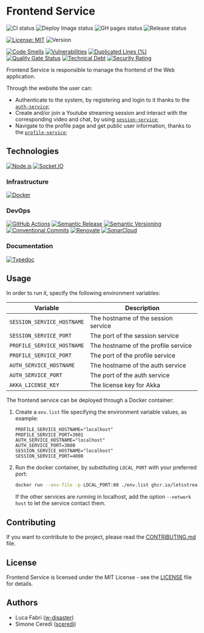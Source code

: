 # Frontend Service

![CI status](https://github.com/letsstreamit/frontend-service/actions/workflows/ci.yml/badge.svg)
![Deploy Image status](https://github.com/letsstreamit/frontend-service/actions/workflows/deploy-image.yaml/badge.svg)
![GH pages status](https://github.com/letsstreamit/frontend-service/actions/workflows/gh-pages.yaml/badge.svg)
![Release status](https://github.com/letsstreamit/frontend-service/actions/workflows/release.yaml/badge.svg)


[![License: MIT](https://img.shields.io/badge/License-MIT-yellow.svg)](https://opensource.org/licenses/MIT)
![Version](https://img.shields.io/github/v/release/letsstreamit/frontend-service?style=plastic)


[![Code Smells](https://sonarcloud.io/api/project_badges/measure?project=LetsStreamIt_frontend-service&metric=code_smells)](https://sonarcloud.io/summary/new_code?id=LetsStreamIt_frontend-service)
[![Vulnerabilities](https://sonarcloud.io/api/project_badges/measure?project=LetsStreamIt_frontend-service&metric=vulnerabilities)](https://sonarcloud.io/summary/new_code?id=LetsStreamIt_frontend-service)
[![Duplicated Lines (%)](https://sonarcloud.io/api/project_badges/measure?project=LetsStreamIt_frontend-service&metric=duplicated_lines_density)](https://sonarcloud.io/summary/new_code?id=LetsStreamIt_frontend-service)
[![Quality Gate Status](https://sonarcloud.io/api/project_badges/measure?project=LetsStreamIt_frontend-service&metric=alert_status)](https://sonarcloud.io/summary/new_code?id=LetsStreamIt_frontend-service)
[![Technical Debt](https://sonarcloud.io/api/project_badges/measure?project=LetsStreamIt_frontend-service&metric=sqale_index)](https://sonarcloud.io/summary/new_code?id=LetsStreamIt_frontend-service)
[![Security Rating](https://sonarcloud.io/api/project_badges/measure?project=LetsStreamIt_frontend-service&metric=security_rating)](https://sonarcloud.io/summary/new_code?id=LetsStreamIt_frontend-service)

Frontend Service is responsible to manage the frontend of the Web application.

Through the website the user can:
- Authenticate to the system, by registering and login to it thanks to the [`auth-service`](https://github.com/LetsStreamIt/auth-service);
- Create and/or join a Youtube streaming session and interact with the corresponding video and chat, by using [`session-service`](https://github.com/LetsStreamIt/session-service);
- Navigate to the profile page and get public user information, thanks to the [`profile-service`](https://github.com/LetsStreamIt/profile-service);

## Technologies

[![Node.js](https://img.shields.io/badge/Vue.js-339933?style=for-the-badge&logo=nodedotjs&logoColor=white)](https://vuejs.org/)
[![Socket.IO](https://img.shields.io/badge/Socket.IO-25c2a0?style=for-the-badge&logo=socketdotio&logoColor=white)](https://socket.io/)

### Infrastructure

[![Docker](https://img.shields.io/badge/Docker-2496ED?style=for-the-badge&logo=docker&logoColor=white)](https://docker.com)

### DevOps

[![GitHub Actions](https://img.shields.io/badge/GitHub_Actions-2088FF?style=for-the-badge&logo=github-actions&logoColor=white)](https://github.com/features/actions)
[![Semantic Release](https://img.shields.io/badge/Semantic_Release-494949?style=for-the-badge&logo=semantic-release&logoColor=white)](https://semantic-release.gitbook.io/)
[![Semantic Versioning](https://img.shields.io/badge/Semantic_Versioning-333333?style=for-the-badge&logo=semver&logoColor=white)](https://semver.org/)
[![Conventional Commits](https://img.shields.io/badge/Conventional_Commits-FE5196?style=for-the-badge&logo=conventionalcommits&logoColor=white)](https://www.conventionalcommits.org/en/v1.0.0/)
[![Renovate](https://img.shields.io/badge/RenovateBot-1A1F6C?style=for-the-badge&logo=renovate&logoColor=white)](https://renovatebot.com/)
[![SonarCloud](https://img.shields.io/badge/SonarCloud-F3702A?style=for-the-badge&logo=sonarcloud&logoColor=white)](https://sonarcloud.io/)

### Documentation

[![Typedoc](https://img.shields.io/badge/Typedoc-2ECE53?style=for-the-badge&logo=readthedocs&logoColor=white)](https://typedoc.org/)


## Usage

In order to run it, specify the following environment variables:

| Variable                   | Description                         
| -------------------------- | ----------------------------------- 
| `SESSION_SERVICE_HOSTNAME` | The hostname of the session service
| `SESSION_SERVICE_PORT`     | The port of the session service
| `PROFILE_SERVICE_HOSTNAME` | The hostname of the profile service 
| `PROFILE_SERVICE_PORT`     | The port of the profile service     
| `AUTH_SERVICE_HOSTNAME`    | The hostname of the auth service   
| `AUTH_SERVICE_PORT`        | The port of the auth service        
| `AKKA_LICENSE_KEY`         | The license key for Akka            


The frontend service can be deployed through a Docker container:

1. Create a ```env.list``` file specifying the environment variable values, as example:
    ```plaintext
    PROFILE_SERVICE_HOSTNAME="localhost"
    PROFILE_SERVICE_PORT=3001
    AUTH_SERVICE_HOSTNAME="localhost"
    AUTH_SERVICE_PORT=3000
    SESSION_SERVICE_HOSTNAME="localhost"
    SESSION_SERVICE_PORT=4000
    ```

2. Run the docker container, by substituting `LOCAL_PORT` with your preferred port:
    ```bash
    docker run --env-file -p LOCAL_PORT:80 ./env.list ghcr.io/letsstreamit/frontend-service:main
    ```
    If the other services are running in localhost, add the option `--network host` to let the service contact them.
        
## Contributing

If you want to contribute to the project, please read the [CONTRIBUTING.md](./CONTRIBUTING.md) file.

## License

Frontend Service is licensed under the MIT License - see the [LICENSE](./LICENSE) file for details.

## Authors

- Luca Fabri ([w-disaster](https://github.com/w-disaster))
- Simone Ceredi ([sceredi](https://github.com/sceredi))
